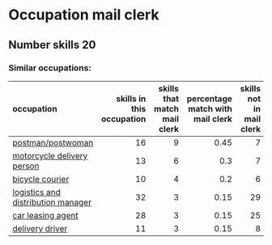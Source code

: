 # Occupation mail clerk
## Number skills 20
### Similar occupations:
| occupation                                                                  |   skills in this occupation |   skills that match mail clerk |   percentage match with mail clerk |   skills not in mail clerk |
|:----------------------------------------------------------------------------|----------------------------:|-------------------------------:|-----------------------------------:|---------------------------:|
| [postman/postwoman](postman-postwoman.md)                                   |                          16 |                              9 |                               0.45 |                          7 |
| [motorcycle delivery person](motorcycle_delivery_person.md)                 |                          13 |                              6 |                               0.3  |                          7 |
| [bicycle courier](bicycle_courier.md)                                       |                          10 |                              4 |                               0.2  |                          6 |
| [logistics and distribution manager](logistics_and_distribution_manager.md) |                          32 |                              3 |                               0.15 |                         29 |
| [car leasing agent](car_leasing_agent.md)                                   |                          28 |                              3 |                               0.15 |                         25 |
| [delivery driver](delivery_driver.md)                                       |                          11 |                              3 |                               0.15 |                          8 |
